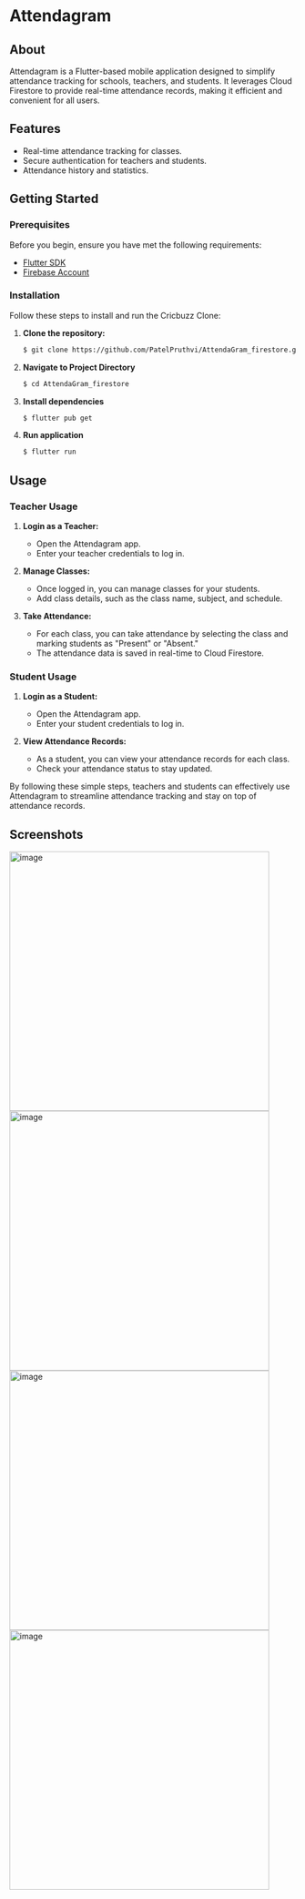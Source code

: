 # Attendagram

## About

Attendagram is a Flutter-based mobile application designed to simplify attendance tracking for schools, teachers, and students. It leverages Cloud Firestore to provide real-time attendance records, making it efficient and convenient for all users.

## Features

- Real-time attendance tracking for classes.
- Secure authentication for teachers and students.
- Attendance history and statistics.

## Getting Started

### Prerequisites

Before you begin, ensure you have met the following requirements:

- [Flutter SDK](https://flutter.dev/docs/get-started/install)
- [Firebase Account](https://firebase.google.com/)


### Installation

Follow these steps to install and run the Cricbuzz Clone:

1. **Clone the repository:**

   ```bash
   $ git clone https://github.com/PatelPruthvi/AttendaGram_firestore.git

2. **Navigate to Project Directory**
   
   ```bash
   $ cd AttendaGram_firestore
3. **Install dependencies**
   
   ```bash
   $ flutter pub get
4. **Run application**

   ```bash
   $ flutter run


## Usage

### Teacher Usage

1. **Login as a Teacher:**
   - Open the Attendagram app.
   - Enter your teacher credentials to log in.

2. **Manage Classes:**
   - Once logged in, you can manage classes for your students.
   - Add class details, such as the class name, subject, and schedule.

3. **Take Attendance:**
   - For each class, you can take attendance by selecting the class and marking students as "Present" or "Absent."
   - The attendance data is saved in real-time to Cloud Firestore.

### Student Usage

1. **Login as a Student:**
   - Open the Attendagram app.
   - Enter your student credentials to log in.

2. **View Attendance Records:**
   - As a student, you can view your attendance records for each class.
   - Check your attendance status to stay updated.


By following these simple steps, teachers and students can effectively use Attendagram to streamline attendance tracking and stay on top of attendance records.


## Screenshots
<img width="456" alt="image" src="https://github.com/PatelPruthvi/AttendaGram_firestore/assets/71627511/2ab7eb5f-5a52-4eab-b5aa-d42af122e070">
<img width="456" alt="image" src="https://github.com/PatelPruthvi/AttendaGram_firestore/assets/71627511/07775d32-dd10-4b53-8837-ea16385f27cb">
<img width="456" alt="image" src="https://github.com/PatelPruthvi/AttendaGram_firestore/assets/71627511/465eb5ae-be7b-4d30-aae2-0763b0956071">
<img width="456" alt="image" src="https://github.com/PatelPruthvi/AttendaGram_firestore/assets/71627511/02e07a63-3b1b-44ec-b0ef-ced2f654f82d">






